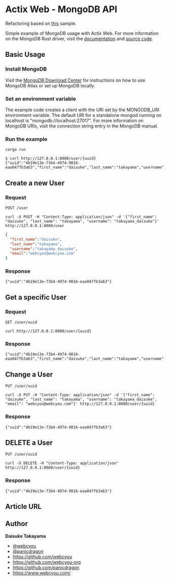 # Actix Web - MongoDB API

Refactoring based on [this](https://github.com/actix/examples/tree/master/databases/mongodb) sample.

Simple example of MongoDB usage with Actix Web. For more information on the MongoDB Rust driver, visit the [documentation](https://docs.rs/mongodb/2.0.0/mongodb/index.html) and [source code](https://github.com/mongodb/mongo-rust-driver).

## Basic Usage

### Install MongoDB

Visit the [MongoDB Download Center](https://www.mongodb.com/try) for instructions on how to use MongoDB Atlas or set up MongoDB locally.

### Set an environment variable

The example code creates a client with the URI set by the MONGODB_URI environment variable. The default URI for a standalone mongod running on localhost is "mongodb://localhost:27017". For more information on MongoDB URIs, visit the connection string entry in the MongoDB manual.

### Run the example

```shell
cargo run
```

```shell
$ curl http://127.0.0.1:8080/user/{uuid}
{"uuid":"4b19e13e-73b4-4974-9016-eaa047fb3a63","first_name":"daisuke","last_name":"takayama","username":"takayama_daisuke","email":"webcyou@webcyou.com"}
```

## Create a new User

### Request

`POST /user`

```shell
curl -X POST -H "Content-Type: application/json" -d '{"first_name": "daisuke", "last_name": "takayama", "username": "takayama_daisuke"}' http://127.0.0.1:8080/user
```

```json
{
  "first_name":"daisuke",
  "last_name":"takayama",
  "username":"takayama_daisuke",
  "email":"webcyou@webcyou.com"
}
```

### Response

```shell
{"uuid":"4b19e13e-73b4-4974-9016-eaa047fb3a63"}
```

## Get a specific User

### Request

`GET /user/uuid`

```shell
curl http://127.0.0.1:8080/user/{uuid}
```

### Response

```shell
{"uuid":"4b19e13e-73b4-4974-9016-eaa047fb3a63","first_name":"daisuke","last_name":"takayama","username":"takayama_daisuke","email":"webcyou@webcyou.com"}
```

## Change a User

`PUT /user/uuid`

```shell
curl -X PUT -H "Content-Type: application/json" -d '{"first_name": "daisuke", "last_name": "takayama", "username": "takayama_daisuke", "email": "webcyou@webcyou.com"}' http://127.0.0.1:8080/user/{uuid}
```

### Response

```shell
{"uuid":"4b19e13e-73b4-4974-9016-eaa047fb3a63"}
```

## DELETE a User

`PUT /user/uuid`

```shell
curl -X DELETE -H "Content-Type: application/json" http://127.0.0.1:8080/user/{uuid}
```

### Response

```shell
{"uuid":"4b19e13e-73b4-4974-9016-eaa047fb3a63"}
```

## Article URL


## Author

**Daisuke Takayama**
* [@webcyou](https://twitter.com/webcyou)
* [@panicdragon](https://twitter.com/panicdragon)
* <https://github.com/webcyou>
* <https://github.com/webcyou-org>
* <https://github.com/panicdragon>
* <https://www.webcyou.com/>

